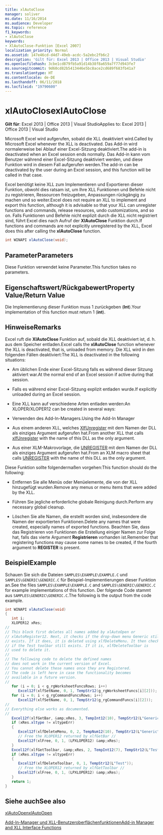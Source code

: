 ```yaml
---
title: xlAutoClose
manager: soliver
ms.date: 11/16/2014
ms.audience: Developer
ms.topic: reference
f1_keywords:
- xlAutoClose
keywords:
- XlAutoClose-Funktion [Excel 2007]
localization_priority: Normal
ms.assetid: 147e46cd-d4d7-49eb-acdc-5a2ebc2fb6c2
description: 'Gilt für: Excel 2013 | Office 2013 | Visual Studio'
ms.openlocfilehash: 3cbe1cd879fb5a91d14b38f8a659a7f77d943fe7
ms.sourcegitcommit: 9d60cd82b5413446e5bc8ace2cd689f683fb41a7
ms.translationtype: HT
ms.contentlocale: de-DE
ms.lasthandoff: 06/11/2018
ms.locfileid: "19790600"
---
```

# <a name="xlautoclose"></a><span data-ttu-id="ac08f-104">xlAutoClose</span><span class="sxs-lookup"><span data-stu-id="ac08f-104">xlAutoClose</span></span>

 <span data-ttu-id="ac08f-105">**Gilt für**: Excel 2013 | Office 2013 | Visual Studio</span><span class="sxs-lookup"><span data-stu-id="ac08f-105">Applies to: Excel 2013 | Office 2013 | Visual Studio</span></span> 
  
<span data-ttu-id="ac08f-106">Microsoft Excel wird aufgerufen, sobald die XLL deaktiviert wird.</span><span class="sxs-lookup"><span data-stu-id="ac08f-106">Called by Microsoft Excel whenever the XLL is deactivated.</span></span> <span data-ttu-id="ac08f-107">Das Add-in wird normalerweise bei Ablauf einer Excel-Sitzung deaktiviert.</span><span class="sxs-lookup"><span data-stu-id="ac08f-107">The add-in is deactivated when an Excel session ends normally.</span></span> <span data-ttu-id="ac08f-108">Das Add-in kann vom Benutzer während einer Excel-Sitzung deaktiviert werden, und diese Funktion wird in diesem Fall aufgerufen werden.</span><span class="sxs-lookup"><span data-stu-id="ac08f-108">The add-in can be deactivated by the user during an Excel session, and this function will be called in that case.</span></span>
  
<span data-ttu-id="ac08f-109">Excel benötigt keine XLL zum Implementieren und Exportieren dieser Funktion, obwohl dies ratsam ist, um Ihre XLL Funktionen und Befehle nicht zu registrieren, Ressourcen freizugeben, Anpassungen rückgängig zu machen und so weiter.</span><span class="sxs-lookup"><span data-stu-id="ac08f-109">Excel does not require an XLL to implement and export this function, although it is advisable so that your XLL can unregister functions and commands, release resources, undo customizations, and so on.</span></span> <span data-ttu-id="ac08f-110">Falls Funktionen und Befehle nicht explizit durch die XLL nicht registriert sind, führt Excel dies nach Aufruf der **XlAutoClose** Funktion durch.</span><span class="sxs-lookup"><span data-stu-id="ac08f-110">If functions and commands are not explicitly unregistered by the XLL, Excel does this after calling the **xlAutoClose** function.</span></span> 
  
```cs
int WINAPI xlAutoClose(void);
```

## <a name="parameters"></a><span data-ttu-id="ac08f-111">Parameter</span><span class="sxs-lookup"><span data-stu-id="ac08f-111">Parameters</span></span>

<span data-ttu-id="ac08f-112">Diese Funktion verwendet keine Parameter.</span><span class="sxs-lookup"><span data-stu-id="ac08f-112">This function takes no parameters.</span></span>
  
## <a name="property-valuereturn-value"></a><span data-ttu-id="ac08f-113">Eigenschaftswert/Rückgabewert</span><span class="sxs-lookup"><span data-stu-id="ac08f-113">Property Value/Return Value</span></span>

<span data-ttu-id="ac08f-114">Die Implementierung dieser Funktion muss 1 zurückgeben (**Int**).</span><span class="sxs-lookup"><span data-stu-id="ac08f-114">Your implementation of this function must return 1 (**int**).</span></span>
  
## <a name="remarks"></a><span data-ttu-id="ac08f-115">Hinweise</span><span class="sxs-lookup"><span data-stu-id="ac08f-115">Remarks</span></span>

<span data-ttu-id="ac08f-116">Excel ruft die **XlAutoClose** Funktion auf, sobald die XLL deaktiviert ist, d. h. aus dem Speicher entladen.</span><span class="sxs-lookup"><span data-stu-id="ac08f-116">Excel calls the **xlAutoClose** function whenever the XLL is deactivated, that is, unloaded from memory.</span></span> <span data-ttu-id="ac08f-117">Die XLL wird in den folgenden Fällen deaktiviert:</span><span class="sxs-lookup"><span data-stu-id="ac08f-117">The XLL is deactivated in the following situations:</span></span> 
  
- <span data-ttu-id="ac08f-118">Am üblichen Ende einer Excel-Sitzung falls es während dieser Sitzung aktiviert war.</span><span class="sxs-lookup"><span data-stu-id="ac08f-118">At the normal end of an Excel session if active during that session.</span></span>
    
- <span data-ttu-id="ac08f-119">Falls es während einer Excel-Sitzung explizit entladen wurde.</span><span class="sxs-lookup"><span data-stu-id="ac08f-119">If explicitly unloaded during an Excel session.</span></span>
    
- <span data-ttu-id="ac08f-120">Eine XLL kann auf verschiedene Arten entladen werden:</span><span class="sxs-lookup"><span data-stu-id="ac08f-120">An XLOPER/XLOPER12 can be created in several ways:</span></span>
    
- <span data-ttu-id="ac08f-121">Verwenden des Add-In-Managers.</span><span class="sxs-lookup"><span data-stu-id="ac08f-121">Using the Add-In Manager</span></span>
    
- <span data-ttu-id="ac08f-122">Aus einem anderen XLL, welches [XlfUnregister](xlfunregister-form-1.md) mit dem Namen der DLL als einziges Argument aufgerufen hat.</span><span class="sxs-lookup"><span data-stu-id="ac08f-122">From another XLL that calls [xlfUnregister](xlfunregister-form-1.md) with the name of this DLL as the only argument.</span></span> 
    
- <span data-ttu-id="ac08f-123">Aus einer XLM-Makrovorlage, die [UNREGISTER](xlfunregister-form-1.md) mit dem Namen der DLL als einziges Argument aufgerufen hat.</span><span class="sxs-lookup"><span data-stu-id="ac08f-123">From an XLM macro sheet that calls [UNREGISTER](xlfunregister-form-1.md) with the name of this DLL as the only argument.</span></span> 
    
<span data-ttu-id="ac08f-124">Diese Funktion sollte folgendermaßen vorgehen:</span><span class="sxs-lookup"><span data-stu-id="ac08f-124">This function should do the following:</span></span>
  
- <span data-ttu-id="ac08f-125">Entfernen Sie alle Menüs oder Menüelemente, die von der XLL hinzugefügt wurden.</span><span class="sxs-lookup"><span data-stu-id="ac08f-125">Remove any menus or menu items that were added by the XLL.</span></span>
    
- <span data-ttu-id="ac08f-126">Führen Sie jegliche erforderliche globale Reinigung durch.</span><span class="sxs-lookup"><span data-stu-id="ac08f-126">Perform any necessary global cleanup.</span></span>
    
- <span data-ttu-id="ac08f-127">Löschen Sie alle Namen, die erstellt worden sind, insbesondere die Namen der exportierten Funktionen.</span><span class="sxs-lookup"><span data-stu-id="ac08f-127">Delete any names that were created, especially names of exported functions.</span></span> <span data-ttu-id="ac08f-128">Beachten Sie, dass das Registrieren von Funktionen die Erstellung einiger Namen zur Folge hat, falls das vierte Argument **Registrieren** vorhanden ist.</span><span class="sxs-lookup"><span data-stu-id="ac08f-128">Remember that registering functions may cause some names to be created, if the fourth argument to **REGISTER** is present.</span></span> 
    
## <a name="example"></a><span data-ttu-id="ac08f-129">Beispiel</span><span class="sxs-lookup"><span data-stu-id="ac08f-129">Example</span></span>

<span data-ttu-id="ac08f-130">Schauen Sie sich die Dateien `SAMPLES\EXAMPLE\EXAMPLE.C` und `SAMPLES\GENERIC\GENERIC.C` für Beispiel-Implementierungen dieser Funktion an.</span><span class="sxs-lookup"><span data-stu-id="ac08f-130">See the files  `SAMPLES\EXAMPLE\EXAMPLE.C` and  `SAMPLES\GENERIC\GENERIC.C` for example implementations of this function.</span></span> <span data-ttu-id="ac08f-131">Der folgende Code stammt aus `SAMPLES\GENERIC\GENERIC.C`.</span><span class="sxs-lookup"><span data-stu-id="ac08f-131">The following is the output from the code example.</span></span>
  
```cs
int WINAPI xlAutoClose(void)
{
   int i;
   XLOPER12 xRes;
//
// This block first deletes all names added by xlAutoOpen or
// xlAutoRegister12. Next, it checks if the drop-down menu Generic still
// exists. If it does, it is deleted using xlfDeleteMenu. It then checks
// if the Test toolbar still exists. If it is, xlfDeleteToolbar is
// used to delete it.
//
// The following code to delete the defined names
// does not work in the current version of Excel. 
// You cannot delete these names once they are Registered.
// The code is left here in case the functionality becomes 
// available in a future version.
//
   for (i = 0; i < g_rgWorksheetFuncsRows; i++)
      Excel12f(xlfSetName, 0, 1, TempStr12(g_rgWorksheetFuncs[i][2]));
   for (i = 0; i < g_rgCommandFuncsRows; i++)
      Excel12f(xlfSetName, 0, 1, TempStr12(g_rgCommandFuncs[i][2]));
//
// Everything else works as documented.
//
   Excel12f(xlfGetBar, &amp;xRes, 3, TempInt12(10), TempStr12(L"Generic"), TempInt12(0));
   if (xRes.xltype != xltypeErr)
   {
      Excel12f(xlfDeleteMenu, 0, 2, TempNum12(10), TempStr12(L"Generic"));
      // Free the XLOPER12 returned by xlfGetBar //
      Excel12f(xlFree, 0, 1, (LPXLOPER12) &amp;xRes);
   }
   Excel12f(xlfGetToolbar, &amp;xRes, 2, TempInt12(7), TempStr12(L"Test"));
   if (xRes.xltype != xltypeErr)
   {
      Excel12f(xlfDeleteToolbar, 0, 1, TempStr12(L"Test"));
      // Free the XLOPER12 returned by xlfGetToolbar //
      Excel12f(xlFree, 0, 1, (LPXLOPER12) &amp;xRes);
   }
   return 1;
}
```

## <a name="see-also"></a><span data-ttu-id="ac08f-132">Siehe auch</span><span class="sxs-lookup"><span data-stu-id="ac08f-132">See also</span></span>



[<span data-ttu-id="ac08f-133">xlAutoOpen</span><span class="sxs-lookup"><span data-stu-id="ac08f-133">xlAutoOpen</span></span>](xlautoopen.md)


[<span data-ttu-id="ac08f-134">Add-In-Manager und XLL-Benutzeroberflächenfunktionen</span><span class="sxs-lookup"><span data-stu-id="ac08f-134">Add-in Manager and XLL Interface Functions</span></span>](add-in-manager-and-xll-interface-functions.md)

